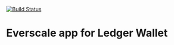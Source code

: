 [![Build Status](https://travis-ci.org/pashinov/ledger-app-everscale.svg?branch=master)](https://travis-ci.org/pashinov/ledger-app-everscale)

# Everscale app for Ledger Wallet
